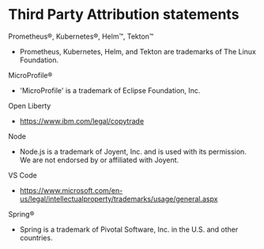 # Third Party Attribution statements

Prometheus®, Kubernetes®, Helm™, Tekton™

   * Prometheus, Kubernetes, Helm, and Tekton are trademarks of The Linux Foundation. 

MicroProfile®

   * 'MicroProfile' is a trademark of Eclipse Foundation, Inc.

Open Liberty
   * https://www.ibm.com/legal/copytrade

Node
   * Node.js is a trademark of Joyent, Inc. and is used with its permission. We are not endorsed by or affiliated with Joyent.

VS Code
   * https://www.microsoft.com/en-us/legal/intellectualproperty/trademarks/usage/general.aspx

Spring®
   * Spring is a trademark of Pivotal Software, Inc. in the U.S. and other countries.